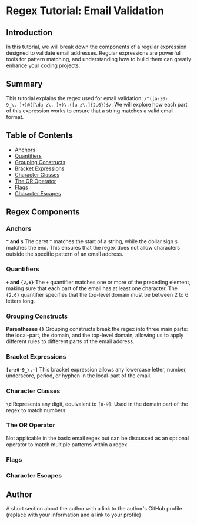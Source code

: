 # Regex Tutorial: Email Validation

## Introduction

In this tutorial, we will break down the components of a regular expression designed to validate email addresses. Regular expressions are powerful tools for pattern matching, and understanding how to build them can greatly enhance your coding projects.

## Summary

This tutorial explains the regex used for email validation: `/^([a-z0-9_\.-]+)@([\da-z\.-]+)\.([a-z\.]{2,6})$/`. We will explore how each part of this expression works to ensure that a string matches a valid email format.

## Table of Contents

- [Anchors](#anchors)
- [Quantifiers](#quantifiers)
- [Grouping Constructs](#grouping-constructs)
- [Bracket Expressions](#bracket-expressions)
- [Character Classes](#character-classes)
- [The OR Operator](#the-or-operator)
- [Flags](#flags)
- [Character Escapes](#character-escapes)

## Regex Components

### Anchors

**`^` and `$`**
The caret `^` matches the start of a string, while the dollar sign `$` matches the end. This ensures that the regex does not allow characters outside the specific pattern of an email address.

### Quantifiers

**`+` and `{2,6}`**
The `+` quantifier matches one or more of the preceding element, making sure that each part of the email has at least one character. The `{2,6}` quantifier specifies that the top-level domain must be between 2 to 6 letters long.

### Grouping Constructs

**Parentheses `()`**
Grouping constructs break the regex into three main parts: the local-part, the domain, and the top-level domain, allowing us to apply different rules to different parts of the email address.

### Bracket Expressions

**`[a-z0-9_\.-]`**
This bracket expression allows any lowercase letter, number, underscore, period, or hyphen in the local-part of the email.

### Character Classes

**`\d`**
Represents any digit, equivalent to `[0-9]`. Used in the domain part of the regex to match numbers.

### The OR Operator

Not applicable in the basic email regex but can be discussed as an optional operator to match multiple patterns within a regex.

### Flags

### Character Escapes

## Author

A short section about the author with a link to the author's GitHub profile (replace with your information and a link to your profile)
